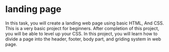 # landing page 

In this task, you will create a landing web
page using basic HTML, And CSS. This is a
very basic project for beginners. After
completion of this project, you will be able
to level up your CSS. In this project, you will
learn how to divide a page into the header,
footer, body part, and griding system in
web page.
